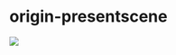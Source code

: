 # origin-presentscene

![](https://media.discordapp.net/attachments/932607293869146142/987106956751810560/unknown.png?width=842&height=346)
